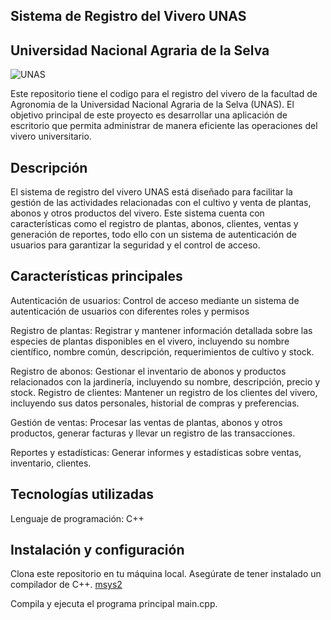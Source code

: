 ## Sistema de Registro del Vivero UNAS

## Universidad Nacional Agraria de la Selva

![UNAS](https://www.iesalc.unesco.org/wp-content/uploads/2020/09/unas.jpeg)

Este repositorio tiene el codigo para el registro del vivero de la facultad de Agronomia de la Universidad Nacional Agraria de la Selva (UNAS). El objetivo principal de este proyecto es desarrollar una aplicación de escritorio que permita administrar de manera eficiente las operaciones del vivero universitario.

## Descripción

El sistema de registro del vivero UNAS está diseñado para facilitar la gestión de las actividades relacionadas con el cultivo y venta de plantas, abonos y otros productos del vivero. Este sistema cuenta con características como el registro de plantas, abonos, clientes, ventas y generación de reportes, todo ello con un sistema de autenticación de usuarios para garantizar la seguridad y el control de acceso.

## Características principales

Autenticación de usuarios: Control de acceso mediante un sistema de autenticación de usuarios con diferentes roles y permisos

Registro de plantas: Registrar y mantener información detallada sobre las especies de plantas disponibles en el vivero, incluyendo su nombre científico, nombre común, descripción, requerimientos de cultivo y stock.

Registro de abonos: Gestionar el inventario de abonos y productos relacionados con la jardinería, incluyendo su nombre, descripción, precio y stock.
Registro de clientes: Mantener un registro de los clientes del vivero, incluyendo sus datos personales, historial de compras y preferencias.

Gestión de ventas: Procesar las ventas de plantas, abonos y otros productos, generar facturas y llevar un registro de las transacciones.

Reportes y estadísticas: Generar informes y estadísticas sobre ventas, inventario, clientes.

## Tecnologías utilizadas

Lenguaje de programación: C++

## Instalación y configuración

Clona este repositorio en tu máquina local.
Asegúrate de tener instalado un compilador de C++.
[msys2](https://www.msys2.org/docs/updating/)

Compila y ejecuta el programa principal main.cpp.
